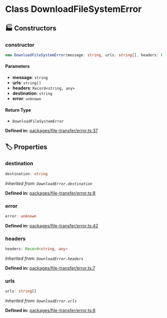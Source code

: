 # Class DownloadFileSystemError

## 🏭 Constructors

### constructor

```ts
new DownloadFileSystemError(message: string, urls: string[], headers: Record<string, any>, destination: string, error: unknown): DownloadFileSystemError
```
#### Parameters

- **message**: `string`
- **urls**: `string[]`
- **headers**: `Record<string, any>`
- **destination**: `string`
- **error**: `unknown`
#### Return Type

- `DownloadFileSystemError`

<p style="font-size: 14px; color: var(--vp-c-text-2)">
<strong>Defined in:</strong> <a href="https://github.com/voxelum/minecraft-launcher-core-node/blob/master/packages/file-transfer/error.ts#L37" target="_blank" rel="noreferrer">packages/file-transfer/error.ts:37</a>
</p>


## 🏷️ Properties

### destination <Badge type="tip" text="readonly" />

```ts
destination: string
```
*Inherited from: `DownloadError.destination`*

<p style="font-size: 14px; color: var(--vp-c-text-2)">
<strong>Defined in:</strong> <a href="https://github.com/voxelum/minecraft-launcher-core-node/blob/master/packages/file-transfer/error.ts#L8" target="_blank" rel="noreferrer">packages/file-transfer/error.ts:8</a>
</p>


### error <Badge type="tip" text="readonly" />

```ts
error: unknown
```
<p style="font-size: 14px; color: var(--vp-c-text-2)">
<strong>Defined in:</strong> <a href="https://github.com/voxelum/minecraft-launcher-core-node/blob/master/packages/file-transfer/error.ts#L42" target="_blank" rel="noreferrer">packages/file-transfer/error.ts:42</a>
</p>


### headers <Badge type="tip" text="readonly" />

```ts
headers: Record<string, any>
```
*Inherited from: `DownloadError.headers`*

<p style="font-size: 14px; color: var(--vp-c-text-2)">
<strong>Defined in:</strong> <a href="https://github.com/voxelum/minecraft-launcher-core-node/blob/master/packages/file-transfer/error.ts#L7" target="_blank" rel="noreferrer">packages/file-transfer/error.ts:7</a>
</p>


### urls <Badge type="tip" text="public" />

```ts
urls: string[]
```
*Inherited from: `DownloadError.urls`*

<p style="font-size: 14px; color: var(--vp-c-text-2)">
<strong>Defined in:</strong> <a href="https://github.com/voxelum/minecraft-launcher-core-node/blob/master/packages/file-transfer/error.ts#L6" target="_blank" rel="noreferrer">packages/file-transfer/error.ts:6</a>
</p>



